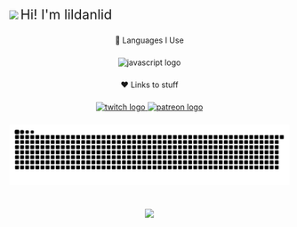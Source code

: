 <div align="left">
  <img height="200" src="https://i.imgur.com/9iQ3n8k.png" style="vertical-align: middle;" />
  <span style="font-size: 24px; vertical-align: middle;">Hi! I'm lildanlid</span>
</div>

###

<p align="center">🚀 Languages I Use</p>

###

<div align="center">
  <img src="https://cdn.jsdelivr.net/gh/devicons/devicon/icons/javascript/javascript-original.svg" height="40" alt="javascript logo"  />
</div>

###

<p align="center">❤️ Links to stuff</p>

###

<div align="center">
  <a href="https://www.twitch.tv/lildanlid" target="_blank">
    <img src="https://raw.githubusercontent.com/maurodesouza/profile-readme-generator/master/src/assets/icons/social/twitch/default.svg" width="52" height="40" alt="twitch logo"  />
  </a>
  <a href="https://www.patreon.com/c/lildanlid/" target="_blank">
    <img src="https://raw.githubusercontent.com/maurodesouza/profile-readme-generator/master/src/assets/icons/social/patreon/default.svg" width="52" height="40" alt="patreon logo"  />
  </a>
</div>

###

<img src="https://raw.githubusercontent.com/lildanlid/lildanlid/output/snake.svg" alt="Snake animation" />

###

<br clear="both">

<div align="center">
  <img src="https://profile-counter.glitch.me/lildanlid/count.svg?"  />
</div>
